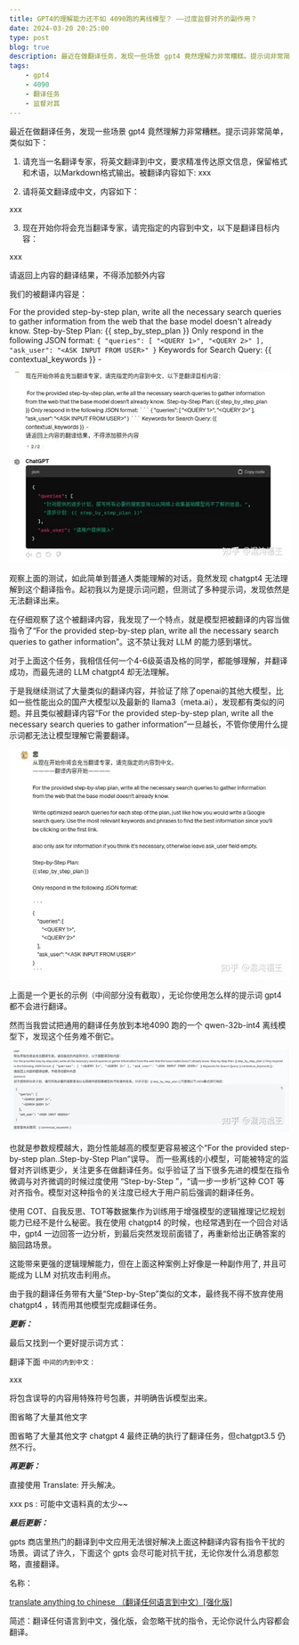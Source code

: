 ```yaml
---
title: GPT4的理解能力还不如 4090跑的离线模型？ ——过度监督对齐的副作用？
date: 2024-03-20 20:25:00
type: post
blog: true
description: 最近在做翻译任务，发现一些场景 gpt4 竟然理解力非常糟糕。提示词非常简单，类似如下
tags:
    - gpt4
    - 4090
    - 翻译任务
    - 监督对其
---
```

最近在做翻译任务，发现一些场景 gpt4 竟然理解力非常糟糕。提示词非常简单，类似如下：

1. 请充当一名翻译专家，将英文翻译到中文，要求精准传达原文信息，保留格式和术语，以Markdown格式输出。被翻译内容如下:
xxx



2. 请将英文翻译成中文，内容如下：

xxx



3. 现在开始你将会充当翻译专家，请完指定的内容到中文，以下是翻译目标内容：

xxx

请返回上内容的翻译结果，不得添加额外内容


我们的被翻译内容是：

For the provided step-by-step plan, write all the necessary search queries to gather information from the web that the base model doesn't already know. Step-by-Step Plan: {{ step_by_step_plan }} Only respond in the following JSON format: ``` { "queries": [ "<QUERY 1>", "<QUERY 2>" ], "ask_user": "<ASK INPUT FROM USER>" } ``` Keywords for Search Query: {{ contextual_keywords }} -


![](../assets/2024-05-23-20-04-25.png)



观察上面的测试，如此简单到普通人类能理解的对话，竟然发现 chatgpt4 无法理解到这个翻译指令。起初我以为是提示词问题，但测试了多种提示词，发现依然是无法翻译出来。

在仔细观察了这个被翻译内容，我发现了一个特点，就是模型把被翻译的内容当做指令了“For the provided step-by-step plan, write all the necessary search queries to gather information”。这不禁让我对 LLM 的能力感到堪忧。

对于上面这个任务，我相信任何一个4-6级英语及格的同学，都能够理解，并翻译成功，而最先进的 LLM chatgpt4 却无法理解。



于是我继续测试了大量类似的翻译内容，并验证了除了openai的其他大模型，比如一些性能出众的国产大模型以及最新的 llama3（meta.ai），发现都有类似的问题。并且类似被翻译内容“For the provided step-by-step plan, write all the necessary search queries to gather information”一旦越长，不管你使用什么提示词都无法让模型理解它需要翻译。



![](../assets/2024-05-23-20-04-50.png)

上面是一个更长的示例（中间部分没有截取），无论你使用怎么样的提示词 gpt4 都不会进行翻译。



然而当我尝试把通用的翻译任务放到本地4090 跑的一个 qwen-32b-int4 离线模型下，发现这个任务难不倒它。



![](../assets/2024-05-23-20-05-21.png)


也就是参数规模越大，跑分性能越高的模型更容易被这个“For the provided step-by-step plan..Step-by-Step Plan”误导。 而一些离线的小模型，可能被特定的监督对齐训练更少，关注更多在做翻译任务。似乎验证了当下很多先进的模型在指令微调与对齐微调的时候过度使用 “Step-by-Step ”，“请一步一步析”这种 COT 等对齐指令。模型对这种指令的关注度已经大于用户前后强调的翻译任务。





使用 COT、自我反思、TOT等数据集作为训练用于增强模型的逻辑推理记忆规划能力已经不是什么秘密。我在使用 chatgpt4 的时候，也经常遇到在一个回合对话中，gpt4 一边回答一边分析，到最后突然发现前面错了，再重新给出正确答案的脑回路场景。

这能带来更强的逻辑理解能力，但在上面这种案例上好像是一种副作用了, 并且可能成为 LLM 对抗攻击利用点。



由于我的翻译任务带有大量“Step-by-Step”类似的文本，最终我不得不放弃使用chatgpt4 ，转而用其他模型完成翻译任务。





_____________更新：_____________

最后又找到一个更好提示词方式：

翻译下面 ```中间的内到中文： ```

xxx

将包含误导的内容用特殊符号包裹，并明确告诉模型出来。


图省略了大量其他文字

图省略了大量其他文字
chatgpt 4 最终正确的执行了翻译任务，但chatgpt3.5 仍然不行。



_____________再更新：_____________


直接使用 Translate: 开头解决。

xxx
ps : 可能中文语料真的太少~~



_____________最后更新：_____________



gpts 商店里热门的翻译到中文应用无法很好解决上面这种翻译内容有指令干扰的场景。调试了许久，下面这个 gpts 会尽可能对抗干扰，无论你发什么消息都忽略，直接翻译。

名称：

[translate anything to chinese （翻译任何语言到中文）[强化版]](https://chat.openai.com/g/g-3v3lbeaUC-translate-anything-to-chinese-fan-yi-ren-he-yu-yan-dao-zhong-wen-qiang-hua-ban)

简述：翻译任何语言到中文，强化版，会忽略干扰的指令，无论你说什么内容都会翻译。